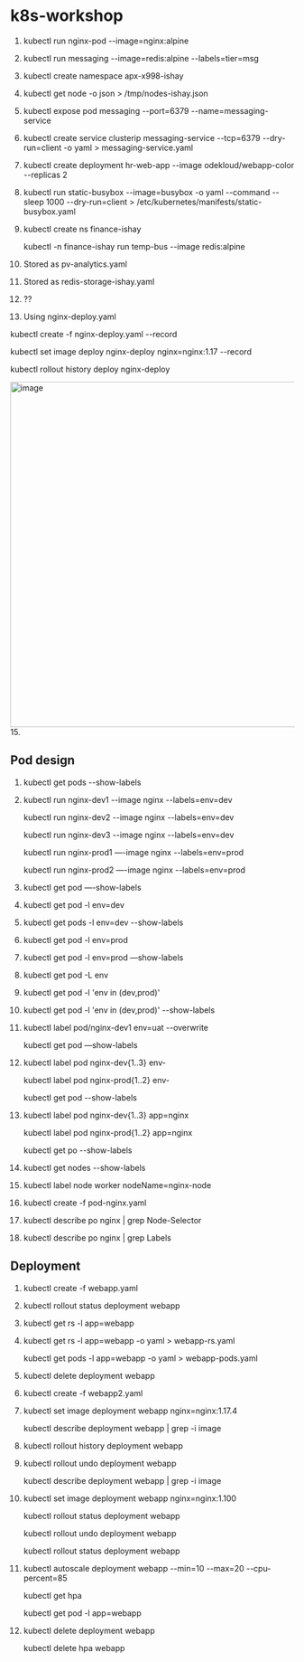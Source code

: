 # k8s-workshop

1. kubectl run nginx-pod --image=nginx:alpine
2. kubectl run messaging --image=redis:alpine --labels=tier=msg 
3. kubectl create namespace apx-x998-ishay
4. kubectl get node -o json > /tmp/nodes-ishay.json
5. kubectl expose pod messaging --port=6379 --name=messaging-service
6. kubectl create service clusterip messaging-service --tcp=6379 --dry-run=client -o yaml > messaging-service.yaml
7. kubectl create deployment hr-web-app --image odekloud/webapp-color --replicas 2
8. kubectl run static-busybox --image=busybox  -o yaml --command -- sleep 1000 --dry-run=client > /etc/kubernetes/manifests/static-busybox.yaml
9. kubectl create ns finance-ishay
   
   kubectl -n finance-ishay run temp-bus --image redis:alpine
10.  Stored as pv-analytics.yaml
11. Stored as redis-storage-ishay.yaml
12. ??
13.  Using nginx-deploy.yaml

kubectl create -f nginx-deploy.yaml --record 

kubectl set image deploy nginx-deploy nginx=nginx:1.17 --record 

kubectl rollout history deploy nginx-deploy

<img width="611" alt="image" src="https://user-images.githubusercontent.com/89786937/198843559-a18e9d0e-264b-4039-bf56-a5be31e938a6.png">
15. 


## Pod design
1. kubectl get pods --show-labels
2. kubectl run nginx-dev1 --image nginx --labels=env=dev 
 
   kubectl run nginx-dev2 --image nginx --labels=env=dev

   kubectl run nginx-dev3 --image nginx --labels=env=dev

   kubectl run nginx-prod1 —-image nginx --labels=env=prod

   kubectl run nginx-prod2 —-image nginx --labels=env=prod

3. kubectl get pod —-show-labels
4. kubectl get pod -l env=dev
5. kubectl get pods -l env=dev --show-labels
6. kubectl get pod -l env=prod
7. kubectl get pod -l env=prod —show-labels
8. kubectl get pod -L env
9. kubectl get pod -l 'env in (dev,prod)'
10. kubectl get pod -l 'env in (dev,prod)' --show-labels
11. kubectl label pod/nginx-dev1 env=uat --overwrite

    kubectl get pod —show-labels

12. kubectl label pod nginx-dev{1..3} env-

    kubectl label pod nginx-prod{1..2} env-
    
    kubectl get pod --show-labels
13. kubectl label pod nginx-dev{1..3} app=nginx
    
    kubectl label pod nginx-prod{1..2} app=nginx
    
    kubectl get po --show-labels
14. kubectl get nodes --show-labels
15. kubectl label node worker nodeName=nginx-node   
16. kubectl create -f pod-nginx.yaml
17. kubectl describe po nginx | grep Node-Selector
18. kubectl describe po nginx | grep Labels

## Deployment
1. kubectl create -f webapp.yaml
2. kubectl rollout status deployment webapp
3. kubectl get rs -l app=webapp
4. kubectl get rs -l app=webapp -o yaml > webapp-rs.yaml

   kubectl get pods -l app=webapp -o yaml > webapp-pods.yaml
   
5. kubectl delete deployment webapp
6. kubectl create -f webapp2.yaml
7. kubectl set image deployment webapp nginx=nginx:1.17.4

   kubectl describe deployment webapp | grep -i image
8. kubectl rollout history deployment webapp
9. kubectl rollout undo deployment webapp

   kubectl describe deployment webapp | grep -i image
  
10. kubectl set image deployment webapp nginx=nginx:1.100

    kubectl rollout status deployment webapp 
    
    kubectl rollout undo deployment webapp

    kubectl rollout status deployment webapp
    
11. kubectl autoscale deployment webapp --min=10 --max=20 --cpu-percent=85

    kubectl get hpa
    
    kubectl get pod -l app=webapp
    
12. kubectl delete deployment webapp

    kubectl delete hpa webapp
